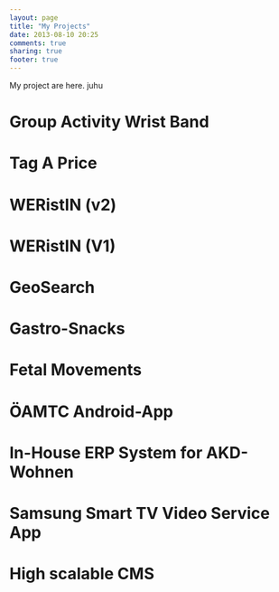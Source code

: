 ```yaml
---
layout: page
title: "My Projects"
date: 2013-08-10 20:25
comments: true
sharing: true
footer: true
---
```

My project are here. juhu

Group Activity Wrist Band
=============

Tag A Price
=============

WERistIN (v2)
=============

WERistIN (V1)
=============

GeoSearch
=============

Gastro-Snacks
=============

Fetal Movements
=============

ÖAMTC Android-App
=============

In-House ERP System for AKD-Wohnen
=============

Samsung Smart TV Video Service App
=============

High scalable CMS
=============